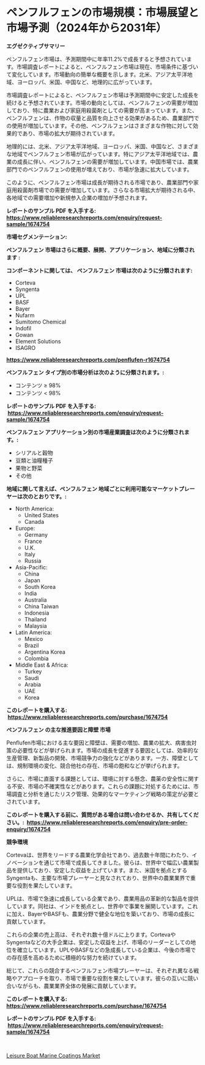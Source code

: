 <p><h1>ペンフルフェンの市場規模：市場展望と市場予測（2024年から2031年）</h1></p><p><strong>エグゼクティブサマリー</strong></p>
<p><p>ペンフルフェン市場は、予測期間中に年率11.2%で成長すると予想されています。市場調査レポートによると、ペンフルフェン市場は現在、市場条件に基づいて変化しています。市場動向の簡単な概要を示します。北米、アジア太平洋地域、ヨーロッパ、米国、中国など、地理的に広がっています。</p><p>市場調査レポートによると、ペンフルフェン市場は予測期間中に安定した成長を続けると予想されています。市場の動向としては、ペンフルフェンの需要が増加しており、特に農業および家庭用殺菌剤としての需要が高まっています。また、ペンフルフェンは、作物の収量と品質を向上させる効果があるため、農業部門での使用が増加しています。その他、ペンフルフェンはさまざまな作物に対して効果的であり、市場の拡大が期待されています。</p><p>地理的には、北米、アジア太平洋地域、ヨーロッパ、米国、中国など、さまざまな地域でペンフルフェン市場が広がっています。特にアジア太平洋地域では、農業の成長に伴い、ペンフルフェンの需要が増加しています。中国市場では、農業部門でのペンフルフェンの使用が増えており、市場が急速に拡大しています。</p><p>このように、ペンフルフェン市場は成長が期待される市場であり、農業部門や家庭用殺菌剤市場での需要が増加しています。さらなる市場拡大が期待される中、各地域での需要増加や新規参入企業の増加が予想されます。</p></p>
<p><strong>レポートのサンプル PDF を入手する: <a href="https://www.reliableresearchreports.com/enquiry/request-sample/1674754">https://www.reliableresearchreports.com/enquiry/request-sample/1674754</a></strong></p>
<p><strong>市場セグメンテーション:</strong></p>
<p><strong> ペンフルフェン 市場はさらに概要、展開、アプリケーション、地域に分類されます :</strong></p>
<p><strong>コンポーネントに関しては、 ペンフルフェン 市場は次のように分類されます: &nbsp;</strong></p>
<p><ul><li>Corteva</li><li>Syngenta</li><li>UPL</li><li>BASF</li><li>Bayer</li><li>Nufarm</li><li>Sumitomo Chemical</li><li>Indofil</li><li>Gowan</li><li>Element Solutions</li><li>ISAGRO</li></ul></p>
<p><strong><a href="https://www.reliableresearchreports.com/penflufen-r1674754">https://www.reliableresearchreports.com/penflufen-r1674754</a></strong></p>
<p><strong> ペンフルフェン タイプ別の市場分析は次のように分類されます。:</strong></p>
<p><ul><li>コンテンツ ≥ 98%</li><li>コンテンツ < 98%</li></ul></p>
<p><strong>レポートのサンプル PDF を入手する: &nbsp;<a href="https://www.reliableresearchreports.com/enquiry/request-sample/1674754">https://www.reliableresearchreports.com/enquiry/request-sample/1674754</a></strong></p>
<p><strong> ペンフルフェン アプリケーション別の市場産業調査は次のように分類されます。:</strong></p>
<p><ul><li>シリアルと穀物</li><li>豆類と油糧種子</li><li>果物と野菜</li><li>その他</li></ul></p>
<p><strong>地域に関して言えば、ペンフルフェン 地域ごとに利用可能なマーケットプレーヤーは次のとおりです。:</strong></p>
<p><ul>
    <li>
        North America:
        <ul>
            <li>United States</li>
            <li>Canada</li>
        </ul>
    </li>
    <li>
        Europe:
        <ul>
            <li>Germany</li>
            <li>France</li>
            <li>U.K.</li>
            <li>Italy</li>
            <li>Russia</li>
        </ul>
    </li>
    <li>
        Asia-Pacific:
        <ul>
            <li>China</li>
            <li>Japan</li>
            <li>South Korea</li>
            <li>India</li>
            <li>Australia</li>
            <li>China Taiwan</li>
            <li>Indonesia</li>
            <li>Thailand</li>
            <li>Malaysia</li>
        </ul>
    </li>
    <li>
        Latin America:
        <ul>
            <li>Mexico</li>
            <li>Brazil</li>
            <li>Argentina Korea</li>
            <li>Colombia</li>
        </ul>
    </li>
    <li>
        Middle East & Africa:
        <ul>
            <li>Turkey</li>
            <li>Saudi</li>
            <li>Arabia</li>
            <li>UAE</li>
            <li>Korea</li>
        </ul>
    </li>
    </ul></p>
<p><strong>このレポートを購入する: &nbsp;<a href="https://www.reliableresearchreports.com/purchase/1674754">https://www.reliableresearchreports.com/purchase/1674754</a></strong></p>
<p><strong>ペンフルフェン の主な推進要因と障壁 市場</strong></p>
<p><p>Penflufen市場における主な要因と障壁は、需要の増加、農業の拡大、病害虫対策の必要性などが挙げられます。市場の成長を促進する要因としては、効率的な生産管理、新製品の開発、市場競争力の強化などがあります。一方、障壁としては、規制環境の変化、競合他社の存在、市場の飽和などが挙げられます。</p><p>さらに、市場に直面する課題としては、環境に対する懸念、農薬の安全性に関する不安、市場の不確実性などがあります。これらの課題に対処するためには、市場調査と分析を通じたリスク管理、効果的なマーケティング戦略の策定が必要とされています。</p></p>
<p><strong>このレポートを購入する前に、質問がある場合は問い合わせるか、共有してください。:&nbsp; <a href="https://www.reliableresearchreports.com/enquiry/pre-order-enquiry/1674754">https://www.reliableresearchreports.com/enquiry/pre-order-enquiry/1674754</a></strong></p>
<p><strong>競争環境</strong></p>
<p><p>Cortevaは、世界をリードする農業化学会社であり、過去数十年間にわたり、イノベーションを通じて市場で成長してきました。彼らは、世界中で幅広い農業製品を提供しており、安定した収益を上げています。また、米国を拠点とするSyngentaも、主要な市場プレーヤーと見なされており、世界中の農業業界で重要な役割を果たしています。</p><p> UPLは、市場で急速に成長している企業であり、農業用品の革新的な製品を提供しています。同社は、インドを拠点とし、世界中で事業を展開しています。これに加え、BayerやBASFも、農業分野で健全な地位を築いており、市場の成長に貢献しています。</p><p>これらの企業の売上高は、それぞれ数十億ドルに上ります。CortevaやSyngentaなどの大手企業は、安定した収益を上げ、市場のリーダーとしての地位を確立しています。UPLやBASFなどの急成長している企業は、今後の市場での存在感を高めるために積極的な努力を続けています。</p><p>総じて、これらの競合するペンフルフェン市場プレーヤーは、それぞれ異なる戦略やアプローチを取り、市場で重要な役割を果たしています。彼らの互いに競い合いながらも、農業業界全体の発展に貢献しています。</p></p>
<p><strong>このレポートを購入する: &nbsp; <a href="https://www.reliableresearchreports.com/purchase/1674754">https://www.reliableresearchreports.com/purchase/1674754</a></strong></p>
<p><strong>レポートのサンプル PDF を入手する: &nbsp;<a href="https://www.reliableresearchreports.com/enquiry/request-sample/1674754">https://www.reliableresearchreports.com/enquiry/request-sample/1674754</a></strong><strong></strong></p>
<p>&nbsp;</p>
<p><p><a href="https://five-trouble-98a.notion.site/Leisure-Boat-Marine-Coatings-Market-Growth-Market-Trends-COVID-19-Impact-and-Forecasts-for-period-e7ad9af848d849f482e44dbdc59cc1a9">Leisure Boat Marine Coatings Market</a></p></p>